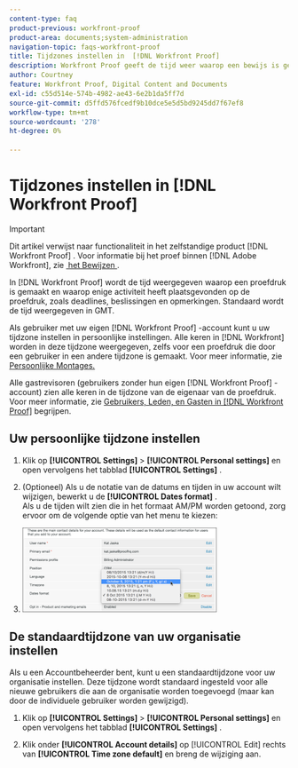 ```yaml
---
content-type: faq
product-previous: workfront-proof
product-area: documents;system-administration
navigation-topic: faqs-workfront-proof
title: Tijdzones instellen in  [!DNL Workfront Proof]
description: Workfront Proof geeft de tijd weer waarop een bewijs is gemaakt en waarop enige activiteit heeft plaatsgevonden op het bewijs, zoals termijnen, besluiten en opmerkingen. Standaard wordt de tijd weergegeven in GMT.
author: Courtney
feature: Workfront Proof, Digital Content and Documents
exl-id: c55d514e-574b-4982-ae43-6e2b1da5ff7d
source-git-commit: d5ffd576fcedf9b10dce5e5d5bd9245dd7f67ef8
workflow-type: tm+mt
source-wordcount: '278'
ht-degree: 0%

---
```


# Tijdzones instellen in [!DNL Workfront Proof]

>[!IMPORTANT]
>
>Dit artikel verwijst naar functionaliteit in het zelfstandige product [!DNL Workfront Proof] . Voor informatie bij het proef binnen [!DNL Adobe Workfront], zie [&#x200B; het Bewijzen &#x200B;](../../../review-and-approve-work/proofing/proofing.md).

In [!DNL Workfront Proof] wordt de tijd weergegeven waarop een proefdruk is gemaakt en waarop enige activiteit heeft plaatsgevonden op de proefdruk, zoals deadlines, beslissingen en opmerkingen. Standaard wordt de tijd weergegeven in GMT.

Als gebruiker met uw eigen [!DNL Workfront Proof] -account kunt u uw tijdzone instellen in persoonlijke instellingen. Alle keren in [!DNL Workfront] worden in deze tijdzone weergegeven, zelfs voor een proefdruk die door een gebruiker in een andere tijdzone is gemaakt. Voor meer informatie, zie [&#x200B; Persoonlijke Montages.](https://support.workfront.com/hc/en-us/sections/115000921168-Personal-settings)

Alle gastrevisoren (gebruikers zonder hun eigen [!DNL Workfront Proof] -account) zien alle keren in de tijdzone van de eigenaar van de proefdruk. Voor meer informatie, zie [&#x200B; Gebruikers, Leden, en Gasten in  [!DNL Workfront Proof]](../../../workfront-proof/wp-mnguserscontacts/contacts/use-members-guests.md) begrijpen.

## Uw persoonlijke tijdzone instellen

1. Klik op **[!UICONTROL Settings]** > **[!UICONTROL Personal settings]** en open vervolgens het tabblad **[!UICONTROL Settings]** .

1. (Optioneel) Als u de notatie van de datums en tijden in uw account wilt wijzigen, bewerkt u de **[!UICONTROL Dates format]** .\
   Als u de tijden wilt zien die in het formaat AM/PM worden getoond, zorg ervoor om de volgende optie van het menu te kiezen:

1. ![&#x200B; Dates_format.png &#x200B;](assets/dates-format-350x152.png)

## De standaardtijdzone van uw organisatie instellen

Als u een Accountbeheerder bent, kunt u een standaardtijdzone voor uw organisatie instellen. Deze tijdzone wordt standaard ingesteld voor alle nieuwe gebruikers die aan de organisatie worden toegevoegd (maar kan door de individuele gebruiker worden gewijzigd).

1. Klik op **[!UICONTROL Settings]** > **[!UICONTROL Personal settings]** en open vervolgens het tabblad **[!UICONTROL Settings]** .

1. Klik onder **[!UICONTROL Account details]** op [!UICONTROL Edit] rechts van **[!UICONTROL Time zone default]** en breng de wijziging aan.
